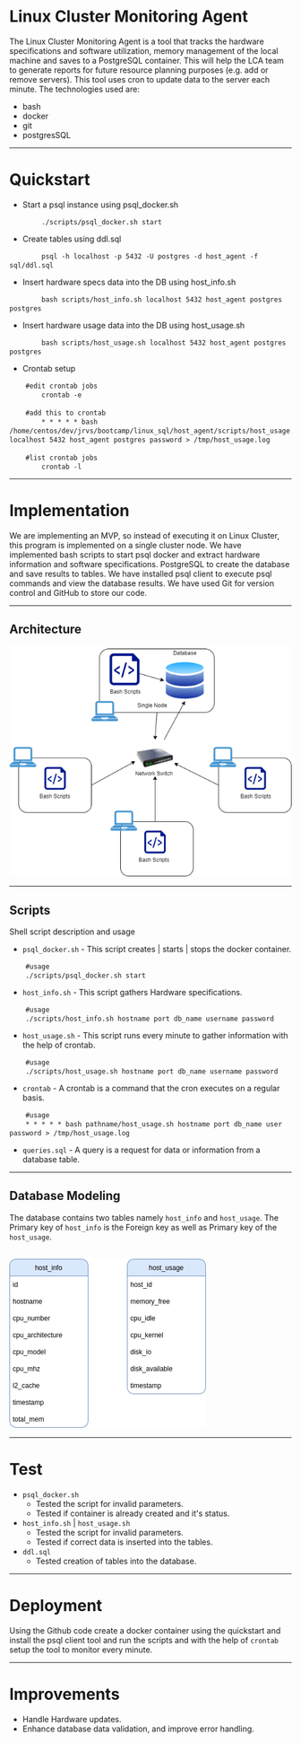 # Linux Cluster Monitoring Agent
The Linux Cluster Monitoring Agent is a tool that tracks the hardware specifications and software utilization, memory management of the local machine and saves to a PostgreSQL container. This will help the LCA team to generate reports for future resource planning purposes (e.g. add or remove servers). This tool uses cron to update data to the server each minute.
The technologies used are: 
* bash 
* docker
* git
* postgresSQL

***

# Quickstart
- Start a psql instance using psql_docker.sh
```
        ./scripts/psql_docker.sh start
```
- Create tables using ddl.sql
```
        psql -h localhost -p 5432 -U postgres -d host_agent -f sql/ddl.sql
```
- Insert hardware specs data into the DB using host_info.sh
```
        bash scripts/host_info.sh localhost 5432 host_agent postgres postgres
```
- Insert hardware usage data into the DB using host_usage.sh
```
        bash scripts/host_usage.sh localhost 5432 host_agent postgres postgres
```
- Crontab setup
```
    #edit crontab jobs
        crontab -e

    #add this to crontab
        * * * * * bash /home/centos/dev/jrvs/bootcamp/linux_sql/host_agent/scripts/host_usage.sh localhost 5432 host_agent postgres password > /tmp/host_usage.log

    #list crontab jobs
        crontab -l
```

***

# Implementation
We are implementing an MVP, so instead of executing it on Linux Cluster, this program is implemented on a single cluster node. We have implemented bash scripts to start psql docker and extract hardware information and software specifications. PostgreSQL to create the database and save results to tables. We have installed psql client to execute psql commands and view the database results. We have used Git for version control and GitHub to store our code.

***

## Architecture
![Architecture.png](assets%2FArchitecture.png)

***

## Scripts
Shell script description and usage
- `psql_docker.sh` - This script creates | starts | stops the docker container.
```
    #usage
    ./scripts/psql_docker.sh start
```
- `host_info.sh` - This script gathers Hardware specifications.
```
    #usage
    ./scripts/host_info.sh hostname port db_name username password
```
- `host_usage.sh` - This script runs every minute to gather information with the help of crontab.
```
    #usage
    ./scripts/host_usage.sh hostname port db_name username password
```
- `crontab` - A crontab is a command that the cron executes on a regular basis.
```
    #usage
    * * * * * bash pathname/host_usage.sh hostname port db_name user password > /tmp/host_usage.log
```
- `queries.sql` - A query is a request for data or information from a database table.

***

## Database Modeling
The database contains two tables namely `host_info` and `host_usage`. The Primary key of `host_info` is the Foreign key as well as Primary key of the `host_usage`.  

&nbsp;&nbsp;&nbsp;&nbsp;&nbsp;&nbsp;&nbsp;&nbsp;&nbsp;&nbsp;&nbsp;&nbsp;&nbsp;&nbsp;&nbsp;&nbsp;&nbsp;&nbsp;&nbsp;&nbsp;&nbsp;&nbsp;&nbsp;&nbsp;&nbsp;&nbsp;&nbsp;&nbsp;&nbsp;&nbsp;&nbsp;&nbsp;&nbsp;&nbsp;&nbsp;&nbsp;&nbsp;&nbsp;&nbsp; ![Tables.png](assets%2FTables.png)

***

# Test

- `psql_docker.sh`
    - Tested the script for invalid parameters.
    - Tested if container is already created and it's status.
- `host_info.sh` | `host_usage.sh`
    - Tested the script for invalid parameters.
    - Tested if correct data is inserted into the tables.
- `ddl.sql`
    - Tested creation of tables into the database.
  
***

# Deployment
Using the Github code create a docker container using the quickstart and install the psql client tool and run the scripts and with the help of `crontab` setup the tool to monitor every minute.

***

# Improvements
- Handle Hardware updates.
- Enhance database data validation, and improve error handling.